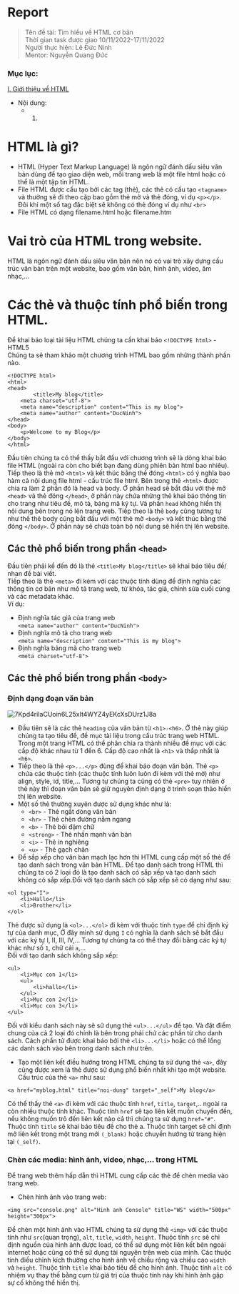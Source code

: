 # Report

>
> Tên đề tài: Tìm hiểu về HTML cơ bản  
> Thời gian task được giao 10/11/2022-17/11/2022  
> Người thực hiện: Lê Đức Ninh  
> Mentor: Nguyễn Quang Đức  
### Mục lục: 
[I. Giới thiệu về HTML](#HTML)
- Nội dung:
  - 1.
<a name = "HTML"></a>
# HTML là gì?
- HTML (Hyper Text Markup Language) là ngôn ngữ đánh dấu siêu văn bản dùng để tạo giao diện web, mỗi trang web là một file html hoặc có thể là một tập tin HTML.  
- File HTML được cấu tạo bởi các tag (thẻ), các thẻ có cấu tạo `<tagname>` và thường sẽ đi theo cặp bao gồm thẻ mở và thẻ đóng, ví dụ `<p></p>`. Đôi khi một số tag đặc biệt sẽ không có thẻ đóng ví dụ như `<br>`  
- File HTML có dạng filename.html hoặc filename.htm
# Vai trò của HTML trong website.
HTML là ngôn ngữ đánh dấu siêu văn bản nên nó có vai trò xây dựng cấu trúc văn bản trên một website, bao gồm văn bản, hình ảnh, video, âm nhạc,...
# Các thẻ và thuộc tính phổ biến trong HTML.
Để khai báo loại tài liệu HTML chúng ta cần khai báo `<!DOCTYPE html>` - HTML5  
Chúng ta sẽ tham khảo một chương trình HTML bao gồm những thành phần nào.
```
<!DOCTYPE html>
<html>
<head>
        <title>My blog</title>
	<meta charset="utf-8">
	<meta name="description" content="This is my blog">
	<meta name="author" content="DucNinh">
</head>
<body>
	<p>Welcome to my Blog</p>
</body>
</html>
```
Đầu tiên chúng ta có thể thấy bắt đầu với chương trình sẽ là dòng khai báo file HTML (ngoài ra còn cho biết bạn đang dùng phiên bản html bao nhiêu). Tiếp theo là thẻ mở `<html>` và kết thúc bằng thẻ đóng `<html>` có ý nghĩa bao hàm cả nội dung file html - cấu trúc file html. Bên trong thẻ `<html>` được chia ra làm 2 phần đó là head và body. Ở phần head sẽ bắt đầu với thẻ mở `<head>` và thẻ đóng `</head>`, ở phần này chứa những thẻ khai báo thông tin cho trang như tiêu đề, mô tả, bảng mã ký tự. Và phần `head` không hiển thị nội dung bên trong nó lên trang web. Tiếp theo là thẻ `body` cũng tương tự như thế thẻ body cũng bắt đầu với một thẻ mở `<body>` và kết thúc bằng thẻ đóng `</body>`. Ở phần này sẽ chứa toàn bộ nội dung sẽ hiển thị lên website.
## Các thẻ phổ biến trong phần `<head>`
Đầu tiên phải kể đến đó là thẻ `<title>My blog</title>` sẽ khai báo tiêu đề/ nhan đề bài viết.<br>
Tiếp theo là thẻ `<meta>` đi kèm với các thuộc tính dùng để định nghĩa các thông tin cơ bản như mô tả trang web, từ khóa, tác giả, chỉnh sửa cuối cùng và các metadata khác.  
Ví dụ: 
- Định nghĩa tác giả của trang web  
`<meta name="author" content="DucNinh">`
- Định nghĩa mô tả cho trang web  
`<meta name="description" content="This is my blog">`
- Định nghĩa bảng mã cho trang web  
`<meta charset="utf-8">`
## Các thẻ phổ biến trong phần `<body>`
### Định dạng đoạn văn bản
![7Kpd4riIaCUoin6L25xIt4WYZ4yEKcXsDUrz1J8a](https://user-images.githubusercontent.com/81867521/201452984-b7d2130d-7e0b-44fb-919b-6d978f447a0c.jpg)

- Đầu tiên sẽ là các thẻ `heading` của văn bản từ `<h1>-<h6>`. Ở thẻ này giúp chúng ta tạo tiêu đề, đề mục tài liệu trong cấu trúc trang web HTML. Trong một trang HTML có thể phân chia ra thành nhiều đề mục với các cấp độ khác nhau từ 1 đến 6. Cấp độ cao nhất là `<h1>` và thấp nhất là `<h6>`.  
- Tiếp theo là thẻ `<p>...</p>` đùng để khai báo đoạn văn bản. Thẻ `<p>` chứa các thuộc tính (các thuộc tính luôn luôn đi kèm với thẻ mở) như align, style, id, title,... Tương tự chúng ta cũng có thẻ `<pre>` tuy nhiên ở thẻ này thì đoạn văn bản sẽ giữ nguyên định dạng ở trình soạn thảo hiển thị lên website.
- Một số thẻ thường xuyên được sử dụng khác như là:
  - `<br>` - Thẻ ngắt dòng văn bản
  - `<hr>` - Thẻ chèn đường nằm ngang
  - `<b>` - Thẻ bôi đậm chữ
  - `<strong>` - Thẻ nhấn mạnh văn bản
  - `<i>` - Thẻ in nghiêng
  - `<u>` - Thẻ gạch chân
- Để sắp xếp cho văn bản mạch lạc hơn thì HTML cung cấp một số thẻ để tạo danh sách trong văn bản HTML. Để tạo danh sách trong HTML thì chúng ta có 2 loại đó là tạo danh sách có sắp xếp và tạo danh sách không có sắp xếp.Đối với tạo danh sách có sắp xếp sẽ có dạng như sau:
```
<ol type="I">	
	<li>Hallo</li>
	<li>Brother</li>
</ol>
```
Thẻ được sử dụng là `<ol>...</ol>` đi kèm với thuộc tính `type` để chỉ định ký tự của danh mục, Ở đây mình sử dụng `I` có nghĩa là danh sách sẽ bắt đầu với các ký tự I, II, III, IV,... Tương tự chúng ta có thể thay đổi bằng các ký tự khác như số `1`, chữ cái `a`,...  
Đối với tạo danh sách không sắp xếp:
```
<ul>
	<li>Mục con 1</li>
	<ul>
		<li>hallo</li>
	</ul>
	<li>Mục con 2</li>
	<li>Mục con 3</li>
</ul>
```
Đối với kiểu danh sách này sẽ sử dụng thẻ `<ul>...</ul>` để tạo. Và đặt điểm chung của cả 2 loại đó chính là bên trong phải chứ các phần tử cho danh sách. Cách phần tử được khai báo bởi thẻ `<li>...</li>` hoặc có thể lồng các danh sách vào bên trong danh sách như trên.
- Tạo một liên kết điều hướng trong HTML chúng ta sử dụng thẻ `<a>`, đây cũng được xem là thẻ được sử dụng phổ biến nhất khi tạo một website. Cấu trúc của thẻ `<a>` như sau:
```
<a href="myblog.html" title="noi-dung" target="_self">My blog</a>
```
Có thể thấy thẻ `<a>` đi kèm với các thuộc tính `href`, `title`, `target`,.. ngoài ra còn nhiều thuộc tính khác. Thuộc tính `href` sẽ tạo liên kết muốn chuyển đến, nếu không muốn trỏ đến liên kết nào cả thì chúng ta sử dụng `href="#"`. Thuộc tính `title` sẽ khai báo tiêu đề cho thẻ a. Thuộc tính target sẽ chỉ định mở liên kết trong một trang mới `(_blank)` hoặc chuyển hướng từ trang hiện tại `(_self)`.
### Chèn các media: hình ảnh, video, nhạc,... trong HTML
Để trang web thêm hấp dẫn thì HTML cung cấp các thẻ để chèn media vào trang web.
- Chèn hình ảnh vào trang web:
```
<img src="console.png" alt="Hinh anh Console" title="WS" width="500px" height="300px">
```
Để chèn một hình ảnh vào HTML chúng ta sử dụng thẻ `<img>` với các thuộc tính như `src`(quan trọng), `alt`, `title`, `width`, `height`. Thuộc tính `src` sẽ chỉ định nguồn của hình ảnh được load, có thể sử dụng một liên kết bên ngoài internet hoặc cũng có thể sử dụng tài nguyên trên web của mình. Các thuộc tính điều chỉnh kích thường cho hình ảnh về chiều rộng và chiều cao `width` và `height`. Thuộc tính `title` khai báo tiêu đề cho hình ảnh. Thuộc tính `alt` có nhiệm vụ thay thế bằng cụm từ giá trị của thuộc tính này khi hình ảnh gặp sự cố không thể hiển thị.
